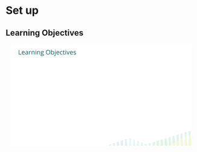 # Set up

## Learning Objectives

<img src="02-set-up_files/figure-html//1k8uC1rqnGTSbKjBsWvKYgiUUxO1q_VhJCwZQHJNWozA_g29054a882fd_0_52.png" title="Major point!! example image" alt="Major point!! example image" width="480" style="display: block; margin: auto;" />
